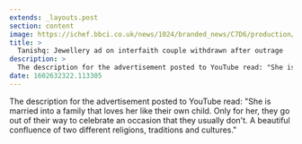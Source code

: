 ```yaml
--- 
extends: _layouts.post 
section: content 
image: https://ichef.bbci.co.uk/news/1024/branded_news/C7D6/production/_114885115_screenshot2020-10-13at10.38.25.png 
title: > 
  Tanishq: Jewellery ad on interfaith couple withdrawn after outrage 
description: > 
  The description for the advertisement posted to YouTube read: "She is married into a family that loves her like their own child.Only for her, they go out of their way to celebrate an occasion that they usually don't.A beautiful confluence of two different religions, traditions and cultures." 
date: 1602632322.113305 
--- 
```

The description for the advertisement posted to YouTube read: "She is married into a family that loves her like their own child. Only for her, they go out of their way to celebrate an occasion that they usually don't. A beautiful confluence of two different religions, traditions and cultures."